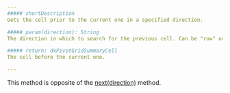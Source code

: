 ```yaml
---
##### shortDescription
Gets the cell prior to the current one in a specified direction.

##### param(direction): String
The direction in which to search for the previous cell. Can be "row" or "column".

##### return: dxPivotGridSummaryCell
The cell before the current one.

---
```

This method is opposite of the [next(direction)](/api-reference/10%20UI%20Widgets/dxPivotGrid/5%20Summary%20Cell/next(direction).md '/Documentation/ApiReference/UI_Widgets/dxPivotGrid/Summary_Cell/#nextdirection') method.